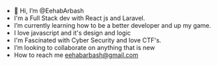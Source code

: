 - 👋 Hi, I’m @EehabArbash
- I'm a Full Stack dev with React js and Laravel.
- I’m currently learning how to be a better developer and up my game.
- I love javascript and it's design and logic
- I'm Fascinated with Cyber Security and love CTF's.
- I’m looking to collaborate on anything that is new 
- How to reach me eehabarbash@gmail.com
<!---
EehabArbash/EehabArbash is a ✨ special ✨ repository because its `README.md` (this file) appears on your GitHub profile.
You can click the Preview link to take a look at your changes.
--->
